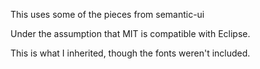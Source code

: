 This uses some of the pieces from semantic-ui

Under the assumption that MIT is compatible with Eclipse.

This is what I inherited, though the fonts weren't included.
